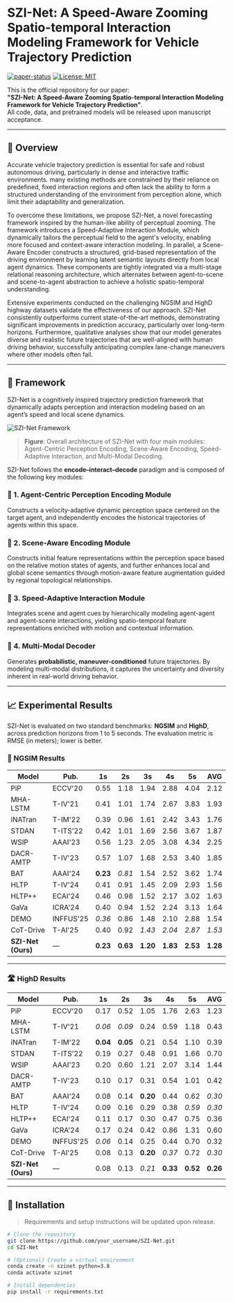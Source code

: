 # SZI-Net: A Speed-Aware Zooming Spatio-temporal Interaction Modeling Framework for Vehicle Trajectory Prediction

[![paper-status](https://img.shields.io/badge/paper-submitted-red.svg)]() [![License: MIT](https://img.shields.io/badge/License-MIT-yellow.svg)](https://opensource.org/licenses/MIT)

This is the official repository for our paper:  
**"SZI-Net: A Speed-Aware Zooming Spatio-temporal Interaction Modeling Framework for Vehicle Trajectory Prediction"**.  
All code, data, and pretrained models will be released upon manuscript acceptance.

---

## 🧠 Overview

Accurate vehicle trajectory prediction is essential for safe and robust autonomous driving, particularly in dense and interactive traffic environments. many existing methods are constrained by their reliance on predefined, fixed interaction regions and often lack the ability to form a structured understanding of the environment from perception alone, which limit their adaptability and generalization.

To overcome these limitations, we propose SZI-Net, a novel forecasting framework inspired by the human-like ability of perceptual zooming. The framework introduces a Speed-Adaptive Interaction Module, which dynamically tailors the perceptual field to the agent's velocity, enabling more focused and context-aware interaction modeling. In parallel, a Scene-Aware Encoder constructs a structured, grid-based representation of the driving environment by learning latent semantic layouts directly from local agent dynamics. These components are tightly integrated via a multi-stage relational reasoning architecture, which alternates between agent-to-scene and scene-to-agent abstraction to achieve a holistic spatio-temporal understanding.

Extensive experiments conducted on the challenging NGSIM and HighD highway datasets validate the effectiveness of our approach. SZI-Net consistently outperforms current state-of-the-art methods, demonstrating significant improvements in prediction accuracy, particularly over long-term horizons. Furthermore, qualitative analyses show that our model generates diverse and realistic future trajectories that are well-aligned with human driving behavior, successfully anticipating complex lane-change maneuvers where other models often fail.

---

## 🧩 Framework

SZI-Net is a cognitively inspired trajectory prediction framework that dynamically adapts perception and interaction modeling based on an agent’s speed and local scene dynamics.

![SZI-Net Framework](./assets/szi_framework.png)
> **Figure**: Overall architecture of SZI-Net with four main modules: Agent-Centric Perception Encoding, Scene-Aware Encoding, Speed-Adaptive Interaction, and Multi-Modal Decoding.



SZI-Net follows the **encode–interact–decode** paradigm and is composed of the following key modules:

### 🔹 1. Agent-Centric Perception Encoding Module
Constructs a velocity-adaptive dynamic perception space centered on the target agent, and independently encodes the historical trajectories of agents within this space.
### 🔹 2. Scene-Aware Encoding Module
Constructs initial feature representations within the perception space based on the relative motion states of agents, and further enhances local and global scene semantics through motion-aware feature augmentation guided by regional topological relationships.
### 🔹 3. Speed-Adaptive Interaction Module
Integrates scene and agent cues by hierarchically modeling agent-agent and agent-scene interactions, yielding spatio-temporal feature representations enriched with motion and contextual information.
### 🔹 4. Multi-Modal Decoder
Generates **probabilistic, maneuver-conditioned** future trajectories. By modeling multi-modal distributions, it captures the uncertainty and diversity inherent in real-world driving behavior.

---

## 📈 Experimental Results

SZI-Net is evaluated on two standard benchmarks: **NGSIM** and **HighD**, across prediction horizons from 1 to 5 seconds. The evaluation metric is RMSE (in meters); lower is better.  


### 🚗 NGSIM Results

| Model        | Pub.      | 1s   | 2s   | 3s   | 4s   | 5s   | AVG  |
|--------------|-----------|------|------|------|------|------|------|
| PiP          | ECCV'20   | 0.55 | 1.18 | 1.94 | 2.88 | 4.04 | 2.12 |
| MHA-LSTM     | T-IV'21   | 0.41 | 1.01 | 1.74 | 2.67 | 3.83 | 1.93 |
| iNATran      | T-IM'22   | 0.39 | 0.96 | 1.61 | 2.42 | 3.43 | 1.76 |
| STDAN        | T-ITS'22  | 0.42 | 1.01 | 1.69 | 2.56 | 3.67 | 1.87 |
| WSIP         | AAAI'23   | 0.56 | 1.23 | 2.05 | 3.08 | 4.34 | 2.25 |
| DACR-AMTP    | T-IV'23   | 0.57 | 1.07 | 1.68 | 2.53 | 3.40 | 1.85 |
| BAT          | AAAI'24   | **0.23** | _0.81_ | 1.54 | 2.52 | 3.62 | 1.74 |
| HLTP         | T-IV'24   | 0.41 | 0.91 | 1.45 | 2.09 | 2.93 | 1.56 |
| HLTP++       | ECAI'24   | 0.46 | 0.98 | 1.52 | 2.17 | 3.02 | 1.63 |
| GaVa         | ICRA'24   | 0.40 | 0.94 | 1.52 | 2.24 | 3.13 | 1.64 |
| DEMO         | INFFUS'25 | _0.36_ | 0.86 | 1.48 | 2.10 | 2.88 | 1.54 |
| CoT-Drive    | T-AI'25   | 0.40 | 0.92 | _1.43_ | _2.04_ | _2.87_ | _1.53_ |
| **SZI-Net (Ours)** | —         | **0.23** | **0.63** | **1.20** | **1.83** | **2.53** | **1.28** |

---

### 🛣️ HighD Results

| Model        | Pub.      | 1s   | 2s   | 3s   | 4s   | 5s   | AVG  |
|--------------|-----------|------|------|------|------|------|------|
| PiP          | ECCV'20   | 0.17 | 0.52 | 1.05 | 1.76 | 2.63 | 1.23 |
| MHA-LSTM     | T-IV'21   | _0.06_ | _0.09_ | 0.24 | 0.59 | 1.18 | 0.43 |
| iNATran      | T-IM'22   | **0.04** | **0.05** | 0.21 | 0.54 | 1.10 | 0.39 |
| STDAN        | T-ITS'22  | 0.19 | 0.27 | 0.48 | 0.91 | 1.66 | 0.70 |
| WSIP         | AAAI'23   | 0.20 | 0.60 | 1.21 | 2.07 | 3.14 | 1.44 |
| DACR-AMTP    | T-IV'23   | 0.10 | 0.17 | 0.31 | 0.54 | 1.01 | 0.42 |
| BAT          | AAAI'24   | 0.08 | 0.14 | **0.20** | 0.44 | 0.62 | _0.30_ |
| HLTP         | T-IV'24   | 0.09 | 0.16 | 0.29 | 0.38 | _0.59_ | _0.30_ |
| HLTP++       | ECAI'24   | 0.11 | 0.17 | 0.30 | 0.47 | 0.75 | 0.36 |
| GaVa         | ICRA'24   | 0.17 | 0.24 | 0.42 | 0.86 | 1.31 | 0.60 |
| DEMO         | INFFUS'25 | _0.06_ | 0.14 | 0.25 | 0.44 | 0.70 | 0.32 |
| CoT-Drive    | T-AI'25   | 0.08 | 0.13 | **0.20** | _0.37_ | 0.72 | _0.30_ |
| **SZI-Net (Ours)** | —         | 0.08 | 0.13 | _0.21_ | **0.33** | **0.52** | **0.26** |

---

## 🔧 Installation

> Requirements and setup instructions will be updated upon release.

```bash
# Clone the repository
git clone https://github.com/your_username/SZI-Net.git
cd SZI-Net

# (Optional) Create a virtual environment
conda create -n szinet python=3.8
conda activate szinet

# Install dependencies
pip install -r requirements.txt
